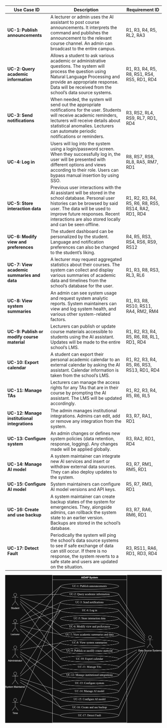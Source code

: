 | Use Case ID | Description | Requirement ID |
|--------------|--------------|----------------|
| **UC-1: Publish announcements** | A lecturer or admin uses the AI assistant to post course announcements. It interprets the command and publishes the announcement to the relevant course channel. An admin can broadcast to the entire campus. | R1, R3, R4, R5, RL2, RA3 |
| **UC-2: Query academic information** | Allows a student to ask various academic or administrative questions. The system will process the question using Natural Language Processing and provide an appropriate response. Data will be received from the school’s data source systems. | R1, R3, R4, R5, R8, RS1, RS4, RS5, RD1, RD4 |
| **UC-3: Send notifications** | When needed, the system will send out the appropriate notifications for the user. Students will receive academic reminders, lecturers will receive details about statistical anomalies. Lecturers can automate periodic notifications or reminders. | R3, RS2, RL4, RS9, RL7, RD1, RD4 |
| **UC-4: Log in** | Users will log into the system using a login/password screen. When they successfully log in, the user will be presented with different options and views according to their role. Users can bypass manual insertion by using SSO. | R8, RS7, RS8, RL8, RA5, RM7, RD1 |
| **UC-5: Store interaction data** | Previous user interactions with the AI assistant will be stored in the school database. Personal user histories can be browsed by said user. The data will be used to improve future responses. Recent interactions are also stored locally and can be seen offline. | R1, R2, R3, R4, R5, R6, R8, RS5, RS14, RA2, RD1, RD4 |
| **UC-6: Modify view and preferences** | The student dashboard can be personalized by the student. Language and notification preferences can also be changed to the student’s liking. | R4, R5, RS3, RS4, RS6, RS9, RS12 |
| **UC-7: View academic summaries and data** | A lecturer may request aggregated statistics about their courses. The system can collect and display various summaries of academic data and timelines from the school’s database for the user. | R1, R3, R8, RS3, RL3, RL6 |
| **UC-8: View system summaries** | An admin can see system usage and request system analytic reports. System maintainers can view and log system health, and various other system-related factors. | R1, R3, R8, RS10, RS11, RA4, RM2, RM4 |
| **UC-9: Publish or modify course material** | Lecturers can publish or update course materials accessible to students using the AI assistant. Updates will be made to the entire school’s LMS. | R1, R2, R3, R4, R5, R6, R8, RL1, RD1, RD4 |
| **UC-10: Export calendar** | A student can export their personal academic calendar to an external calendar by asking the AI assistant. Calendar information is taken from the school’s LMS. | R1, R2, R3, R4, R5, R6, RS3, RS13, RD1, RD4 |
| **UC-11: Manage TAs** | Lecturers can manage the access rights for any TAs that are in their course by prompting the AI assistant. The LMS will be updated accordingly. | R1, R2, R3, R4, R5, R6, RL5 |
| **UC-12: Manage institutional integrations** | The admin manages institutional integrations. Admins can edit, add or remove any integration from the system. | R3, R7, RA1, RD1 |
| **UC-13: Configure system** | An admin changes or defines new system policies (data retention, response, logging). Any changes made will be applied globally. | R3, RA2, RD1, RD4 |
| **UC-14: Manage AI model** | A system maintainer can integrate new AI services and insert or withdraw external data sources. They can also deploy updates to the system. | R3, R7, RM1, RM5, RD1 |
| **UC-15: Configure AI model** | System maintainers can configure AI model versions and API keys. | R5, R7, RM3, RD1 |
| **UC-16: Create and use backup** | A system maintainer can create backup states of the system for emergencies. They, alongside admins, can rollback the system state to an earlier version. Backups are stored in the school’s database. | R3, R7, RA6, RM6, RD1 |
| **UC-17: Detect Fault** | Periodically the system will ping the school’s data source systems to see if safe exchange of data can still occur. If there is no response, the system reverts to a safe state and users are updated on the situation. | R3, RS11, RA6, RD1, RD3, RD4 |


![Image of use case diagram](images\Use_Case_Diagrams_Project(f).png)